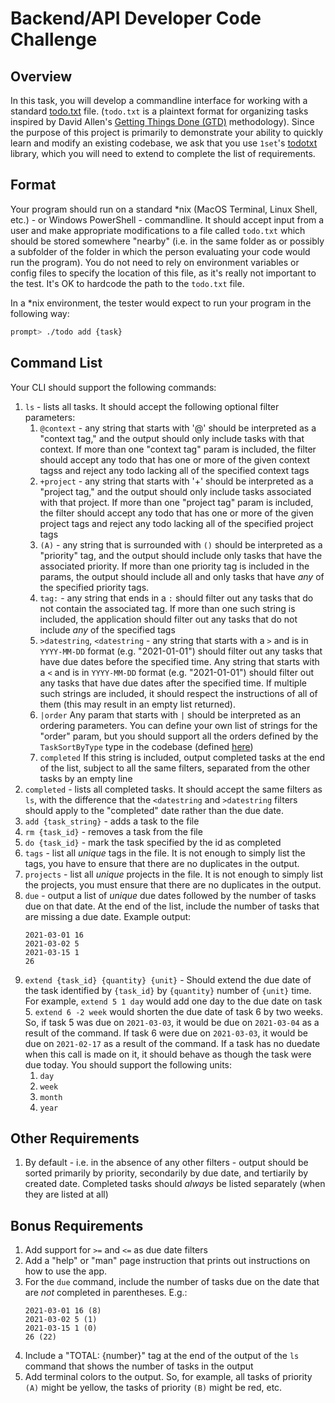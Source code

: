 # Backend/API Developer Code Challenge

## Overview

In this task, you will develop a commandline interface for working with a standard [todo.txt](http://todotxt.org/) file.  (`todo.txt` is a plaintext format for organizing tasks inspired by David Allen's [Getting Things Done (GTD)](https://en.wikipedia.org/wiki/Getting_Things_Done) methodology).  Since the purpose of this project is primarily to demonstrate your ability to quickly learn and modify an existing codebase, we ask that you use `1set`'s [todotxt](https://github.com/1set/todotxt) library, which you will need to extend to complete the list of requirements.

## Format

Your program should run on a standard \*nix (MacOS Terminal, Linux Shell, etc.) - or Windows PowerShell - commandline.  It should accept input from a user and make appropriate modifications to a file called `todo.txt` which should be stored somewhere "nearby" (i.e. in the same folder as or possibly a subfolder of the folder in which the person evaluating your code would run the program).  You do not need to rely on environment variables or config files to specify the location of this file, as it's really not important to the test.  It's OK to hardcode the path to the `todo.txt` file.

In a \*nix environment, the tester would expect to run your program in the following way:

```bash
prompt> ./todo add {task}
```

## Command List

Your CLI should support the following commands:

1. `ls` - lists all tasks.  It should accept the following optional filter parameters:
    1. `@context` - any string that starts with '@' should be interpreted as a "context tag," and the output should only include tasks with that context.  If more than one "context tag" param is included, the filter should accept any todo that has one or more of the given context tagss and reject any todo lacking all of the specified context tags
    1. `+project` - any string that starts with '+' should be interpreted as a "project tag," and the output should only include tasks associated with that project.  If more than one "project tag" param is included, the filter should accept any todo that has one or more of the given project tags and reject any todo lacking all of the specified project tags
    1. `(A)` - any string that is surrounded with `()` should be interpreted as a "priority" tag, and the output should include only tasks that have the associated priority.  If more than one priority tag is included in the params, the output should include all and only tasks that have *any* of the specified priority tags.  
    1. `tag:` - any string that ends in a `:` should filter out any tasks that do not contain the associated tag.  If more than one such string is included, the application should filter out any tasks that do not include *any* of the specified tags
    1. `>datestring`, `<datestring` - any string that starts with a `>` and is in `YYYY-MM-DD` format (e.g. "2021-01-01") should filter out any tasks that have due dates before the specified time.  Any string that starts with a `<` and is in `YYYY-MM-DD` format (e.g. "2021-01-01") should filter out any tasks that have due dates after the specified time.  If multiple such strings are included, it should respect the instructions of all of them (this may result in an empty list returned).
    1. `|order` Any param that starts with `|` should be interpreted as an ordering parameters.  You can define your own list of strings for the "order" param, but you should support all the orders defined by the `TaskSortByType` type in the codebase (defined [here](https://pkg.go.dev/github.com/1set/todotxt#TaskSortByType))
    1. `completed`  If this string is included, output completed tasks at the end of the list, subject to all the same filters, separated from the other tasks by an empty line
1. `completed` - lists all completed tasks.  It should accept the same filters as `ls`, with the difference that the `<datestring` and `>datestring` filters should apply to the "completed" date rather than the due date.
1. `add {task_string}` - adds a task to the file  
1. `rm {task_id}` - removes a task from the file
1. `do {task_id}` - mark the task specified by the id as completed
1. `tags` - list all *unique* tags in the file.  It is not enough to simply list the tags, you have to ensure that there are no duplicates in the output.
1. `projects` - list all *unique* projects in the file.  It is not enough to simply list the projects, you must ensure that there are no duplicates in the output.
1. `due` - output a list of *unique* due dates followed by the number of tasks due on that date.  At the end of the list, include the number of tasks that are missing a due date.  Example output:
    ```
    2021-03-01 16
    2021-03-02 5
    2021-03-15 1
    26
    ```
1. `extend {task_id} {quantity} {unit}` - Should extend the due date of the task identified by `{task_id}` by `{quantity}` number of `{unit}` time.  For example, `extend 5 1 day` would add one day to the due date on task 5.  `extend 6 -2 week` would shorten the due date of task 6 by two weeks.  So, if task 5 was due on `2021-03-03`, it would be due on `2021-03-04` as a result of the command.  If task 6 were due on `2021-03-03`, it would be due on `2021-02-17` as a result of the command.  If a task has no duedate when this call is made on it, it should behave as though the task were due today.  You should support the following units:
    1. `day`
    1. `week`
    1. `month`
    1. `year`

## Other Requirements

1. By default - i.e. in the absence of any other filters - output should be sorted primarily by priority, secondarily by due date, and tertiarily by created date.  Completed tasks should *always* be listed separately (when they are listed at all)

## Bonus Requirements

1. Add support for `>=` and `<=` as due date filters
1. Add a "help" or "man" page instruction that prints out instructions on how to use the app.
1. For the `due` command, include the number of tasks due on the date that are *not* completed in parentheses.  E.g.:
    ```
    2021-03-01 16 (8)
    2021-03-02 5 (1) 
    2021-03-15 1 (0)
    26 (22)
    ```
1. Include a "TOTAL: {number}" tag at the end of the output of the `ls` command that shows the number of tasks in the output
1. Add terminal colors to the output.  So, for example, all tasks of priority `(A)` might be yellow, the tasks of priority `(B)` might be red, etc.
